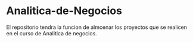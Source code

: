 # Analitica-de-Negocios
 El repositorio tendra la funcion de almcenar los proyectos que se realicen en el curso de Analitica de negocios.
